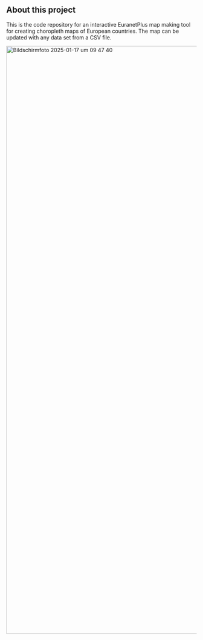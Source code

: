 ## About this project

This is the code repository for an interactive EuranetPlus map making tool for creating choropleth maps of European countries.
The map can be updated with any data set from a CSV file.

<img width="1552" alt="Bildschirmfoto 2025-01-17 um 09 47 40" src="https://github.com/user-attachments/assets/9d7ffc73-a758-48b4-99e0-4ee6326e836d" />
